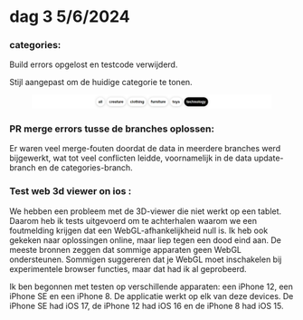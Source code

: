 # dag 3 5/6/2024

### categories:  &#x20;

Build errors opgelost en testcode verwijderd.

Stijl aangepast om de huidige categorie te tonen.

<figure><img src="../.gitbook/assets/image (2).png" alt=""><figcaption></figcaption></figure>

### PR merge errors tusse de branches oplossen:

Er waren veel merge-fouten doordat de data in meerdere branches werd bijgewerkt, wat tot veel conflicten leidde, voornamelijk in de data update-branch en de categories-branch.



### Test web 3d viewer on ios :&#x20;

We hebben een probleem met de 3D-viewer die niet werkt op een tablet. Daarom heb ik tests uitgevoerd om te achterhalen waarom we een foutmelding krijgen dat een WebGL-afhankelijkheid null is. Ik heb ook gekeken naar oplossingen online, maar liep tegen een dood eind aan. De meeste bronnen zeggen dat sommige apparaten geen WebGL ondersteunen. Sommigen suggereren dat je WebGL moet inschakelen bij experimentele browser functies, maar dat had ik al geprobeerd.

Ik ben begonnen met testen op verschillende apparaten: een iPhone 12, een iPhone SE en een iPhone 8. De applicatie werkt op elk van deze devices. De iPhone SE had iOS 17, de iPhone 12 had iOS 16 en de iPhone 8 had iOS 15.



